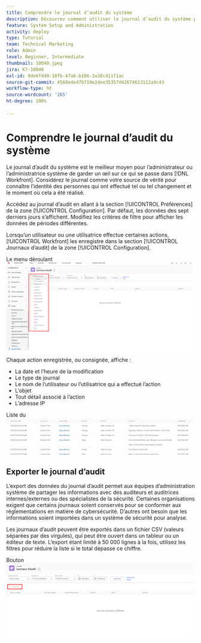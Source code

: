 ```yaml
---
title: Comprendre le journal d’audit du système
description: Découvrez comment utiliser le journal d’audit du système pour vérifier à quel moment des modifications ont été apportées et les éléments concernés.
feature: System Setup and Administration
activity: deploy
type: Tutorial
team: Technical Marketing
role: Admin
level: Beginner, Intermediate
thumbnail: 10040.jpeg
jira: KT-10040
exl-id: 9de6fd40-10fb-47a6-b186-3a38c411f1ac
source-git-commit: 4568e4e47b719e2dee35357d42674613112a9c43
workflow-type: ht
source-wordcount: '265'
ht-degree: 100%

---
```


# Comprendre le journal d’audit du système

Le journal d’audit du système est le meilleur moyen pour l’administrateur ou l’administratrice système de garder un œil sur ce qui se passe dans [!DNL Workfront]. Considérez le journal comme votre source de vérité pour connaître l’identité des personnes qui ont effectué tel ou tel changement et le moment où cela a été réalisé.

Accédez au journal d’audit en allant à la section [!UICONTROL Préférences] de la zone [!UICONTROL Configuration]. Par défaut, les données des sept derniers jours s’affichent. Modifiez les critères de filtre pour afficher les données de périodes différentes.

Lorsqu’un utilisateur ou une utilisatrice effectue certaines actions, [!UICONTROL Workfront] les enregistre dans la section [!UICONTROL Journaux d’audit] de la zone [!UICONTROL Configuration].

Le menu déroulant ![[!UICONTROL Type de journal], sur la page [!UICONTROL Journaux d’audit] dans [!UICONTROL Configuration]](assets/admin-fund-audit-log-1.png)

Chaque action enregistrée, ou consignée, affiche :

* La date et l’heure de la modification
* Le type de journal
* Le nom de l’utilisateur ou l’utilisatrice qui a effectué l’action
* L’objet
* Tout détail associé à l’action
* L’adresse IP

Liste du ![[!UICONTROL Journal d’audit]](assets/admin-fund-audit-log-2.JPG)

## Exporter le journal d’audit

L’export des données du journal d’audit permet aux équipes d’administration système de partager les informations avec des auditeurs et auditrices internes/externes ou des spécialistes de la sécurité. Certaines organisations exigent que certains journaux soient conservés pour se conformer aux réglementations en matière de cybersécurité. D’autres ont besoin que les informations soient importées dans un système de sécurité pour analyse.

Les journaux d’audit peuvent être exportés dans un fichier CSV (valeurs séparées par des virgules), qui peut être ouvert dans un tableur ou un éditeur de texte. L’export étant limité à 50 000 lignes à la fois, utilisez les filtres pour réduire la liste si le total dépasse ce chiffre.

Bouton ![[!UICONTROL Exporter] sur la page [!UICONTROL Journaux d’audit]](assets/admin-fund-audit-log-3.png)

<!--
learn more URLs
Audit logs
Managing audit logs
-->
